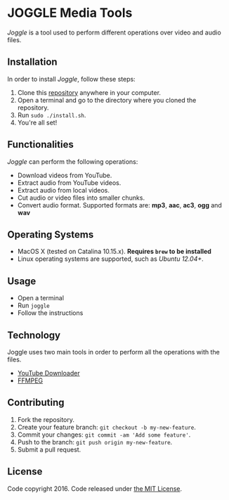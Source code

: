 # JOGGLE Media Tools

*Joggle* is a tool used to perform different operations over video and audio files.

## Installation

In order to install *Joggle*, follow these steps:

1. Clone this [repository][repository] anywhere in your computer.
2. Open a terminal and go to the directory where you cloned the repository.
3. Run `sudo ./install.sh`.
4. You're all set!

## Functionalities

*Joggle* can perform the following operations:

* Download videos from YouTube.
* Extract audio from YouTube videos.
* Extract audio from local videos.
* Cut audio or video files into smaller chunks.
* Convert audio format. Supported formats are: **mp3**, **aac**, **ac3**, **ogg** and **wav**

## Operating Systems

* MacOS X (tested on Catalina 10.15.x). **Requires `brew` to be installed**
* Linux operating systems are supported, such as *Ubuntu 12.04+*.

## Usage

* Open a terminal
* Run `joggle`
* Follow the instructions

## Technology

Joggle uses two main tools in order to perform all the operations with the files.

* [YouTube Downloader][youtube-dl]
* [FFMPEG][ffmpeg]

## Contributing

1. Fork the repository.
2. Create your feature branch: `git checkout -b my-new-feature`.
3. Commit your changes: `git commit -am 'Add some feature'`.
4. Push to the branch: `git push origin my-new-feature`.
5. Submit a pull request.

## License

Code copyright 2016. Code released under [the MIT License][license].

[repository]: https://github.com/davidrv87/joggle
[youtube-dl]: http://youtube-dl.org/
[ffmpeg]: https://ffmpeg.org/
[license]: https://github.com/davidrv87/joggle/blob/master/LICENSE.txt